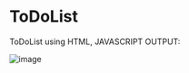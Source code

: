 # ToDoList
ToDoList using HTML, JAVASCRIPT
OUTPUT:

![image](https://github.com/user-attachments/assets/d93a0199-5d9a-484b-ba58-1ad38027b17a)
